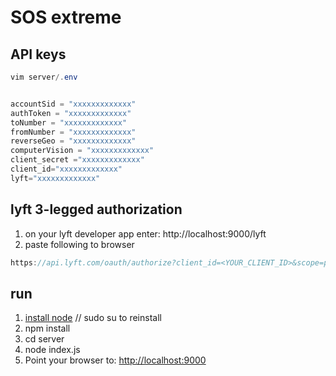 # SOS extreme


## API keys
```java
vim server/.env


accountSid = "xxxxxxxxxxxxx"
authToken = "xxxxxxxxxxxxx"
toNumber = "xxxxxxxxxxxxx"
fromNumber = "xxxxxxxxxxxxx"
reverseGeo = "xxxxxxxxxxxxx"
computerVision = "xxxxxxxxxxxxx"
client_secret ="xxxxxxxxxxxxx"
client_id="xxxxxxxxxxxxx"
lyft="xxxxxxxxxxxxx"
```

## lyft 3-legged authorization
1. on your lyft developer app enter: http://localhost:9000/lyft
2. paste following to browser
```java
https://api.lyft.com/oauth/authorize?client_id=<YOUR_CLIENT_ID>&scope=public%20profile%20rides.read%20rides.request%20offline&state='test'&response_type=code
```

## run
1. [install node](https://nodejs.org/en/download/package-manager/) // sudo su to reinstall
2. npm install
3. cd server
4. node index.js
5. Point your browser to: [http://localhost:9000](http://localhost:9000) 

